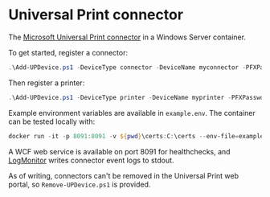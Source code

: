 # Universal Print connector

The [Microsoft Universal Print connector](https://learn.microsoft.com/en-us/universal-print/fundamentals/universal-print-connector-overview) in a Windows Server container.

To get started, register a connector:

```PowerShell
.\Add-UPDevice.ps1 -DeviceType connector -DeviceName myconnector -PFXPassword mypassword
```

Then register a printer:

```PowerShell
.\Add-UPDevice.ps1 -DeviceType printer -DeviceName myprinter -PFXPassword mypassword -PrinterConnectorId [connector's CloudDeviceId]
```

Example environment variables are available in `example.env`. The container can be tested locally with:

```PowerShell
docker run -it -p 8091:8091 -v ${pwd}\certs:C:\certs --env-file=example.env ghcr.io/pl4nty/universal-print-connector
```

A WCF web service is available on port 8091 for healthchecks, and [LogMonitor](https://github.com/microsoft/windows-container-tools/tree/main/LogMonitor) writes connector event logs to stdout.

As of writing, connectors can't be removed in the Universal Print web portal, so `Remove-UPDevice.ps1` is provided.
